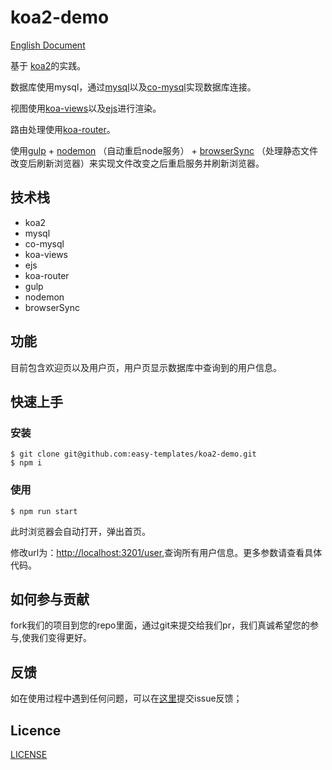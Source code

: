 # koa2-demo

[English Document](https://github.com/easy-templates/koa2-demo)

基于 [koa2](https://github.com/koajs/koa)的实践。

数据库使用mysql，通过[mysql](https://github.com/mysqljs/mysql)以及[co-mysql](https://github.com/coderhaoxin/co-mysql)实现数据库连接。

视图使用[koa-views](https://github.com/queckezz/koa-views)以及[ejs](https://github.com/mde/ejs)进行渲染。

路由处理使用[koa-router](https://github.com/alexmingoia/koa-router)。

使用[gulp](https://github.com/gulpjs/gulp) + [nodemon](https://github.com/remy/nodemon) （自动重启node服务） + [browserSync](https://github.com/npm/security-holder) （处理静态文件改变后刷新浏览器）来实现文件改变之后重启服务并刷新浏览器。

## 技术栈

- koa2
- mysql
- co-mysql
- koa-views
- ejs
- koa-router
- gulp
- nodemon
- browserSync

## 功能

目前包含欢迎页以及用户页，用户页显示数据库中查询到的用户信息。

## 快速上手

### 安装

```
$ git clone git@github.com:easy-templates/koa2-demo.git
$ npm i
```

### 使用

```
$ npm run start
```

此时浏览器会自动打开，弹出首页。

修改url为：<http://localhost:3201/user>,查询所有用户信息。更多参数请查看具体代码。

## 如何参与贡献

fork我们的项目到您的repo里面，通过git来提交给我们pr，我们真诚希望您的参与,使我们变得更好。

## 反馈

如在使用过程中遇到任何问题，可以在[这里](https://github.com/easy-templates/koa2-demo/issues)提交issue反馈；

## Licence

[LICENSE](https://github.com/easy-templates/koa2-demo/blob/master/LICENSE)
